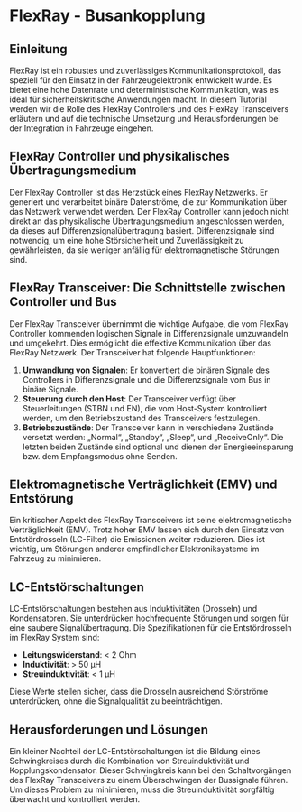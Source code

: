 # FlexRay - Busankopplung

## Einleitung

FlexRay ist ein robustes und zuverlässiges Kommunikationsprotokoll, das speziell für den Einsatz in der Fahrzeugelektronik entwickelt wurde. Es bietet eine hohe Datenrate und deterministische Kommunikation, was es ideal für sicherheitskritische Anwendungen macht. In diesem Tutorial werden wir die Rolle des FlexRay Controllers und des FlexRay Transceivers erläutern und auf die technische Umsetzung und Herausforderungen bei der Integration in Fahrzeuge eingehen.

## FlexRay Controller und physikalisches Übertragungsmedium

Der FlexRay Controller ist das Herzstück eines FlexRay Netzwerks. Er generiert und verarbeitet binäre Datenströme, die zur Kommunikation über das Netzwerk verwendet werden. Der FlexRay Controller kann jedoch nicht direkt an das physikalische Übertragungsmedium angeschlossen werden, da dieses auf Differenzsignalübertragung basiert. Differenzsignale sind notwendig, um eine hohe Störsicherheit und Zuverlässigkeit zu gewährleisten, da sie weniger anfällig für elektromagnetische Störungen sind.

## FlexRay Transceiver: Die Schnittstelle zwischen Controller und Bus

Der FlexRay Transceiver übernimmt die wichtige Aufgabe, die vom FlexRay Controller kommenden logischen Signale in Differenzsignale umzuwandeln und umgekehrt. Dies ermöglicht die effektive Kommunikation über das FlexRay Netzwerk. Der Transceiver hat folgende Hauptfunktionen:

1. **Umwandlung von Signalen**: Er konvertiert die binären Signale des Controllers in Differenzsignale und die Differenzsignale vom Bus in binäre Signale.
2. **Steuerung durch den Host**: Der Transceiver verfügt über Steuerleitungen (STBN und EN), die vom Host-System kontrolliert werden, um den Betriebszustand des Transceivers festzulegen.
3. **Betriebszustände**: Der Transceiver kann in verschiedene Zustände versetzt werden: „Normal“, „Standby“, „Sleep“, und „ReceiveOnly“. Die letzten beiden Zustände sind optional und dienen der Energieeinsparung bzw. dem Empfangsmodus ohne Senden.

## Elektromagnetische Verträglichkeit (EMV) und Entstörung

Ein kritischer Aspekt des FlexRay Transceivers ist seine elektromagnetische Verträglichkeit (EMV). Trotz hoher EMV lassen sich durch den Einsatz von Entstördrosseln (LC-Filter) die Emissionen weiter reduzieren. Dies ist wichtig, um Störungen anderer empfindlicher Elektroniksysteme im Fahrzeug zu minimieren.

## LC-Entstörschaltungen

LC-Entstörschaltungen bestehen aus Induktivitäten (Drosseln) und Kondensatoren. Sie unterdrücken hochfrequente Störungen und sorgen für eine saubere Signalübertragung. Die Spezifikationen für die Entstördrosseln im FlexRay System sind:

- **Leitungswiderstand**: < 2 Ohm
- **Induktivität**: > 50 μH
- **Streuinduktivität**: < 1 μH

Diese Werte stellen sicher, dass die Drosseln ausreichend Störströme unterdrücken, ohne die Signalqualität zu beeinträchtigen.

## Herausforderungen und Lösungen

Ein kleiner Nachteil der LC-Entstörschaltungen ist die Bildung eines Schwingkreises durch die Kombination von Streuinduktivität und Kopplungskondensator. Dieser Schwingkreis kann bei den Schaltvorgängen des FlexRay Transceivers zu einem Überschwingen der Bussignale führen. Um dieses Problem zu minimieren, muss die Streuinduktivität sorgfältig überwacht und kontrolliert werden.